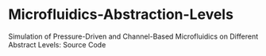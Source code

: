 # Microfluidics-Abstraction-Levels
Simulation of Pressure-Driven and Channel-Based Microfluidics on Different Abstract Levels: Source Code
